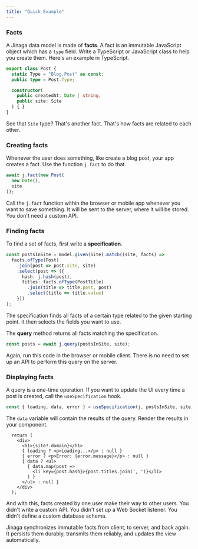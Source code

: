 ```yaml
---
title: "Quick Example"
---
```


### Facts

A Jinaga data model is made of **facts**.
A fact is an immutable JavaScript object which has a `type` field.
Write a TypeScript or JavaScript class to help you create them.
Here's an example in TypeScript.

```typescript
export class Post {
  static Type = "Blog.Post" as const;
  public type = Post.Type;

  constructor(
    public createdAt: Date | string,
    public site: Site
  ) { }
}
```

See that `Site` type?
That's another fact.
That's how facts are related to each other.

### Creating facts

Whenever the user does something, like create a blog post, your app creates a fact.
Use the function `j.fact` to do that.

```javascript
await j.fact(new Post(
  new Date(),
  site
));
```

Call the `j.fact` function within the browser or mobile app whenever you want to save something.
It will be sent to the server, where it will be stored.
You don't need a custom API.

### Finding facts

To find a set of facts, first write a **specification**.

```typescript
const postsInSite = model.given(Site).match((site, facts) =>
  facts.ofType(Post)
    .join(post => post.site, site)
    .select(post => ({
      hash: j.hash(post),
      titles: facts.ofType(PostTitle)
        .join(title => title.post, post)
        .select(title => title.value)
    }))
);
```

The specification finds all facts of a certain type related to the given starting point.
It then selects the fields you want to use.

The **query** method returns all facts matching the specification.

```typescript
const posts = await j.query(postsInSite, site);
```

Again, run this code in the browser or mobile client.
There is no need to set up an API to perform this query on the server.

### Displaying facts

A query is a one-time operation.
If you want to update the UI every time a post is created, call the `useSpecification` hook.

```typescript
const { loading, data, error } = useSpecification(j, postsInSite, site);
```

The `data` variable will contain the results of the query.
Render the results in your component.

```tsx
  return (
    <div>
      <h1>{site?.domain}</h1>
      { loading ? <p>Loading...</p> : null }
      { error ? <p>Error: {error.message}</p> : null }
      { data ? <ul>
        { data.map(post =>
          <li key={post.hash}>{post.titles.join(', ')}</li>
        ) }
      </ul> : null }
    </div>
  );
```

And with this, facts created by one user make their way to other users.
You didn't write a custom API.
You didn't set up a Web Socket listener.
You didn't define a custom database schema.

Jinaga synchronizes immutable facts from client, to server, and back again.
It persists them durably, transmits them reliably, and updates the view automatically.